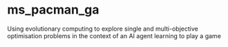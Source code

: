 # ms_pacman_ga
Using evolutionary computing to explore single and multi-objective optimisation problems in the context of an AI agent learning to play a game
